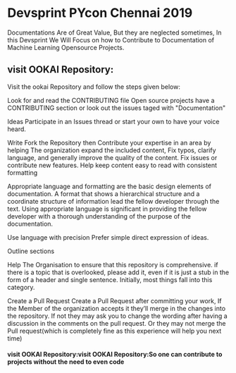 # Devsprint PYcon Chennai 2019

Documentations Are of Great Value, But they are neglected sometimes, In this Devsprint We Will Focus on how to Contribute to Documentation of Machine Learning Opensource Projects.

## visit OOKAI Repository:
Visit the ookai Repository and follow the steps given below:

Look for and read the CONTRIBUTING file Open source projects have a CONTRIBUTING section or look out the issues taged with "Documentation"

Ideas Participate in an Issues thread or start your own to have your voice heard.

Write Fork the Repository then Contribute your expertise in an area by helping The organization expand the included content, Fix typos, clarify language, and generally improve the quality of the content. Fix issues or contribute new features. Help keep content easy to read with consistent formatting

Appropriate language and formatting are the basic design elements of documentation. A format that shows a hierarchical structure and a coordinate structure of information lead the fellow developer through the text. Using appropriate language is significant in providing the fellow developer with a thorough understanding of the purpose of the documentation.

Use language with precision Prefer simple direct expression of ideas.

Outline sections

Help The Organisation to ensure that this repository is comprehensive. if there is a topic that is overlooked, please add it, even if it is just a stub in the form of a header and single sentence. Initially, most things fall into this category.

Create a Pull Request Create a Pull Request after committing your work, If the Member of the organization accepts it they’ll merge in the changes into the repository. If not they may ask you to change the wording after having a discussion in the comments on the pull request. Or they may not merge the Pull request(which is completely fine as this experience will help you next time)

#### visit OOKAI Repository:visit OOKAI Repository:So one can contribute to projects without the need to even code


